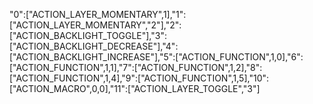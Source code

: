 "0":["ACTION_LAYER_MOMENTARY",1],"1":["ACTION_LAYER_MOMENTARY","2"],"2":["ACTION_BACKLIGHT_TOGGLE"],"3":["ACTION_BACKLIGHT_DECREASE"],"4":["ACTION_BACKLIGHT_INCREASE"],"5":["ACTION_FUNCTION",1,0],"6":["ACTION_FUNCTION",1,1],"7":["ACTION_FUNCTION",1,2],"8":["ACTION_FUNCTION",1,4],"9":["ACTION_FUNCTION",1,5],"10":["ACTION_MACRO",0,0],"11":["ACTION_LAYER_TOGGLE","3"]